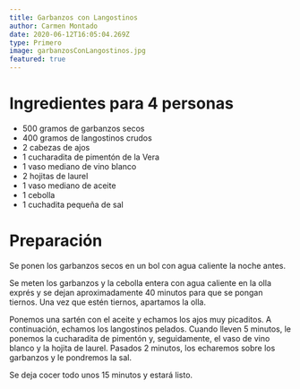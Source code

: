 ```yaml
---
title: Garbanzos con Langostinos
author: Carmen Montado
date: 2020-06-12T16:05:04.269Z
type: Primero
image: garbanzosConLangostinos.jpg
featured: true
---
```


# Ingredientes para 4 personas

- 500 gramos de garbanzos secos
- 400 gramos de langostinos crudos
- 2 cabezas de ajos
- 1 cucharadita de pimentón de la Vera
- 1 vaso mediano de vino blanco
- 2 hojitas de laurel
- 1 vaso mediano de aceite
- 1 cebolla
- 1 cuchadita pequeña de sal

# Preparación

Se ponen los garbanzos secos en un bol con agua caliente la noche antes.

Se meten los garbanzos y la cebolla entera con agua caliente en la olla exprés y se dejan aproximadamente 40 minutos para que se pongan tiernos. Una vez que estén tiernos, apartamos la olla.

Ponemos una sartén con el aceite y echamos los ajos muy picaditos. A continuación, echamos los langostinos pelados. Cuando lleven 5 minutos, le ponemos la cucharadita de pimentón y, seguidamente, el vaso de vino blanco y la hojita de laurel. Pasados 2 minutos, los echaremos sobre los garbanzos y le pondremos la sal.

Se deja cocer todo unos 15 minutos y estará listo.

